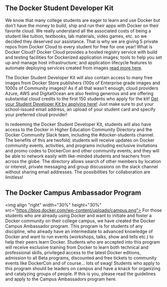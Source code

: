 
## The Docker Student Developer Kit

We know that many college students are eager to learn and use Docker but don’t have the money to build, ship and run their apps with Docker on their favorite cloud. We really understand all the associated costs of being a student like tuition, textbooks, lab materials, video games, etc. so we decided they deserved our assistance. That is why we are giving 5 private repos from Docker Cloud to every student for free for one year! What is Docker Cloud? Docker Cloud provides a hosted registry service with build and testing facilities for Dockerized application images; tools to help you set up and manage host infrastructure; and application lifecycle features to automate deploying services created from images [read more here](https://docs.docker.com/docker-cloud/).

The Docker Student Developer Kit will also contain access to many free images from Docker Store publishers (100s of Enterprise grade images and 1000s of Community images)! As if all that wasn’t enough, cloud providers Azure, AWS and DigitalOcean are also feeling generous and are offering substantial cloud credits to the first 150 students who apply for the kit! [Get your Student Developer Kit by applying here!](https://community.docker.com/registrations/groups/5260) Just make sure to put your school-issued email address, an upload of your student card and specify your preferred cloud provider!

In redeeming the Docker Student Developer Kit, students will also have access to the Docker in Higher Education Community Directory and the Docker Community Slack team, including the #docker-students channel. The benefits of this are twofold; students will receive updates on Docker community events, activities, and programs including exclusive invitations and promo codes to DockerCon and other community events; and they will be able to network easily with like-minded students and teachers from across the globe. The directory allows search of other members by location or interest, private messaging and group discussions on the slack channel without sharing email addresses. The possibilities for collaboration are limitless!

## The Docker Campus Ambassador Program
<img align "right" width="30%" height="30%" src="https://blog.docker.com/wp-content/uploads/campus.png">
For those students who are already using Docker and want to initiate and foster a Docker community on their college campus, we have created the Docker Campus Ambassador program. This program is for students of any discipline, who already have an intermediate to advanced knowledge of Docker and want to run events (workshops, talks, show and tells etc.) to help their peers learn Docker. Students who are accepted into this program will receive exclusive training from Docker to learn both technical and professional skills, privileged access to the latest Docker editions, admission to all Beta programs, discounted and free tickets to community events like DockerCon and of course… lots of swag!  Students who apply to this program should be leaders on campus and have a knack for organizing and catalyzing groups of people. If this is you, please read the guidelines and apply to the Campus Ambassadors program here.



 

